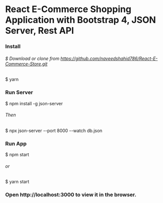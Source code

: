 # React E-Commerce Shopping Application with Bootstrap 4, JSON Server, Rest API


### Install
###### $ Download or clone from https://github.com/naveedshahid786/React-E-Commerce-Store.git
$ yarn


### Run Server
$ npm install -g json-server

###### Then
$ npx json-server --port 8000 --watch db.json


### Run App
$ npm start
###### or
$ yarn start


### Open http://localhost:3000 to view it in the browser.
